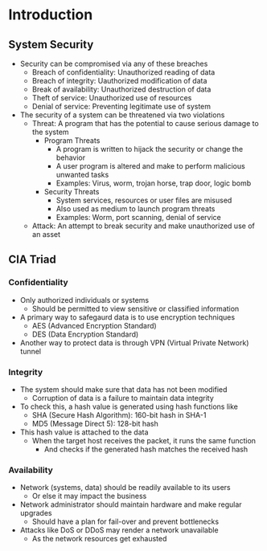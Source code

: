 # Introduction
## System Security
- Security can be compromised via any of these breaches
  - Breach of confidentiality: Unauthorized reading of data
  - Breach of integrity: Uauthorized modification of data
  - Break of availability: Unauthorized destruction of data
  - Theft of service: Unauthorized use of resources
  - Denial of service: Preventing legitimate use of system
- The security of a system can be threatened via two violations
  - Threat: A program that has the potential to cause serious damage to the system
    - Program Threats
      - A program is written to hijack the security or change the behavior
      - A user program is altered and make to perform malicious unwanted tasks
      - Examples: Virus, worm, trojan horse, trap door, logic bomb
    - Security Threats
      - System services, resources or user files are misused
      - Also used as medium to launch program threats
      - Examples: Worm, port scanning, denial of service
  - Attack: An attempt to break security and make unauthorized use of an asset

## CIA Triad
### Confidentiality
- Only authorized individuals or systems
  - Should be permitted to view sensitive or classified information
- A primary way to safegaurd data is to use encryption techniques
  - AES (Advanced Encryption Standard)
  - DES (Data Encryption Standard)
- Another way to protect data is through VPN (Virtual Private Network) tunnel

### Integrity
- The system should make sure that data has not been modified
  - Corruption of data is a failure to maintain data integrity
- To check this, a hash value is generated using hash functions like
  - SHA (Secure Hash Algorithm): 160-bit hash in SHA-1
  - MD5 (Message Direct 5): 128-bit hash
- This hash value is attached to the data
  - When the target host receives the packet, it runs the same function
    - And checks if the generated hash matches the received hash

### Availability
- Network (systems, data) should be readily available to its users
  - Or else it may impact the business
- Network administrator should maintain hardware and make regular upgrades
  - Should have a plan for fail-over and prevent bottlenecks
- Attacks like DoS or DDoS may render a network unavailable
  - As the network resources get exhausted
